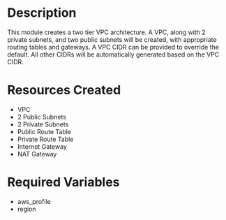 # Description
This module creates a two tier VPC architecture. A VPC, along with 2 private subnets, and two public subnets will be created, with appropriate routing tables and gateways. A VPC CIDR can be provided to override the default. All other CIDRs will be automatically generated based on the VPC CIDR.  

# Resources Created
* VPC
* 2 Public Subnets
* 2 Private Subnets
* Public Route Table
* Private Route Table
* Internet Gateway
* NAT Gateway

# Required Variables
* aws_profile
* region